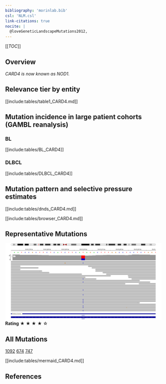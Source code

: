 ```yaml
---
bibliography: 'morinlab.bib'
csl: 'NLM.csl'
link-citations: true
nocite: |
  @loveGeneticLandscapeMutations2012, 
---
```

[[_TOC_]]

## Overview

*CARD4 is now known as NOD1.*


## Relevance tier by entity

[[include:tables/table1_CARD4.md]]

## Mutation incidence in large patient cohorts (GAMBL reanalysis)

### BL
[[include:tables/BL_CARD4]]

### DLBCL
[[include:tables/DLBCL_CARD4]]


## Mutation pattern and selective pressure estimates

[[include:tables/dnds_CARD4.md]]

[[include:tables/browser_CARD4.md]]

<!-- ORIGIN: loveGeneticLandscapeMutations2012 -->
<!-- BL: loveGeneticLandscapeMutations2012 -->

## Representative Mutations

![](primary/Love_CARD4.svg)
**Rating**
&starf; &starf; &starf; &starf; &star;


## All Mutations

[1092](https://www.bcgsc.ca/downloads/morinlab/GAMBL/Love/1092_reports.html)
[674](https://www.bcgsc.ca/downloads/morinlab/GAMBL/Love/674_reports.html)
[747](https://www.bcgsc.ca/downloads/morinlab/GAMBL/Love/747_reports.html)

[[include:tables/mermaid_CARD4.md]]

## References
